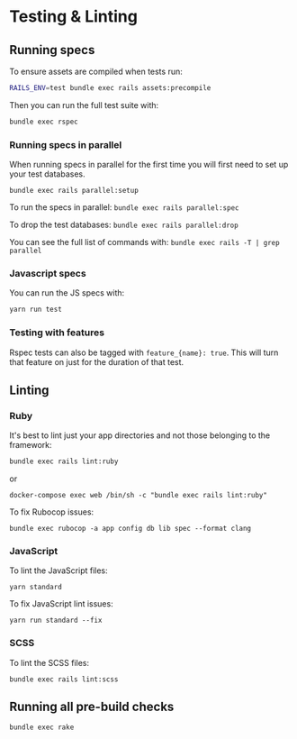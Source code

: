 # Testing & Linting

## Running specs

To ensure assets are compiled when tests run:

```bash
RAILS_ENV=test bundle exec rails assets:precompile
```

Then you can run the full test suite with:

```bash
bundle exec rspec
```

### Running specs in parallel

When running specs in parallel for the first time you will first need to set up
your test databases.

`bundle exec rails parallel:setup`

To run the specs in parallel:
`bundle exec rails parallel:spec`

To drop the test databases:
`bundle exec rails parallel:drop`

You can see the full list of commands with: `bundle exec rails -T | grep parallel`

### Javascript specs

You can run the JS specs with:

```bash
yarn run test
```

### Testing with features

Rspec tests can also be tagged with `feature_{name}: true`. This will turn that feature on just for the duration of that test.


## Linting

### Ruby

It's best to lint just your app directories and not those belonging to the framework:

```bash
bundle exec rails lint:ruby
```
or

```
docker-compose exec web /bin/sh -c "bundle exec rails lint:ruby"
```

To fix Rubocop issues:

```
bundle exec rubocop -a app config db lib spec --format clang
```

### JavaScript

To lint the JavaScript files:

```
yarn standard
```

To fix JavaScript lint issues:

```
yarn run standard --fix
```

### SCSS

To lint the SCSS files:

```shell
bundle exec rails lint:scss
```

## Running all pre-build checks

```
bundle exec rake
```
